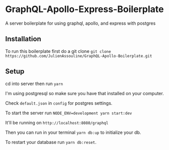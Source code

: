 # GraphQL-Apollo-Express-Boilerplate

A server boilerplate for using graphql, apollo, and express with postgres

## Installation

To run this boilerplate first do a git clone `git clone https://github.com/JulienAssouline/GraphQL-Apollo-Boilerplate.git`

## Setup

cd into server then run `yarn`

I'm using postgresql so make sure you have that installed on your computer.

Check `default.json` in `config` for postgres settings.

To start the server run `NODE_ENV=development yarn start:dev`

It'll be running on `http://localhost:8080/graphql`

Then you can run in your terminal `yarn db:up` to initialize your db.

To restart your database run `yarn db:reset`.
